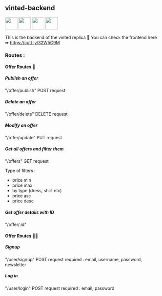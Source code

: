 ## vinted-backend

 <img src="https://cdn.jsdelivr.net/gh/devicons/devicon/icons/express/express-original.svg" height="40"/> <img src="https://cdn.jsdelivr.net/gh/devicons/devicon/icons/nodejs/nodejs-original.svg" height="40"/> <img src="https://cdn.jsdelivr.net/gh/devicons/devicon/icons/javascript/javascript-original.svg" height="40" /> <img src="https://cdn.jsdelivr.net/gh/devicons/devicon/icons/mongodb/mongodb-original.svg" height="40"/>
          
This is the backend of the vinted replica 👗
You can check the frontend here ➡ https://cutt.ly/32W5C9M

### Routes :

#### Offer Routes 👕

##### Publish an offer 
"/offer/publish"
POST request

##### Delete an offer 
"/offer/delete"
DELETE request

##### Modify an offer 
"/offer/update"
PUT request

##### Get all offers and filter them
"/offers"
GET request

Type of filters : 
* price min
* price max
* by type (dress, shirt etc)
* price asc
* price desc

##### Get offer details with ID
"/offer/:id"


#### Offer Routes 🙋‍♂️

##### Signup 
"/user/signup"
POST request
required : email, username, password, newsletter

##### Log in
"/user/login"
POST request 
required : email, password
